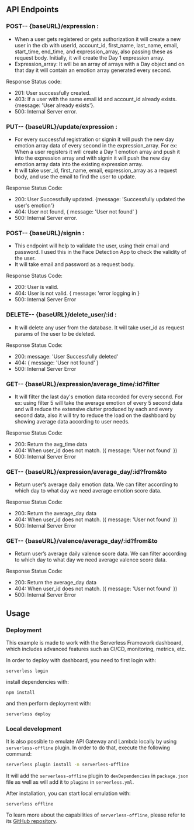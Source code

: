 ## API Endpoints


### POST-- {baseURL}/expression : 

- When a user gets registered or gets authorization it will create a new user in the db with userId, account_id, first_name, last_name, email, start_time, end_time, and expression_array, also passing these as request body. Initially, it will create the Day 1 expression array. 
- Expression_array: It will be an array of arrays with a Day object and on that day it will contain an emotion array generated every second.

Response Status code: 
- 201: User successfully created.
- 403: If a user with the same email id and account_id already exists. {message: 'User already exists'}.
- 500: Internal Server error.

### PUT-- {baseURL}/update/expression :

- For every successful registration or signin it will push the new day emotion array data of every second in the expression_array. For ex: When a user registers it will create a Day 1 emotion array and push it into the expression array and with signin it will push the new day emotion array data into the existing expression array.
- It will take user_id, first_name, email, expression_array as a request body, and use the email to find the user to update.

Response Status Code:
- 200: User Successfully updated.  {message: 'Successfully updated the user's emotion'}
- 404: User not found, { message: 'User not found' }
- 500: Internal Server error.

### POST-- {baseURL}/signin :

- This endpoint will help to validate the user, using their email and password. I used this in the Face Detection App to check the validity of the user.
- It will take email and password as a request body. 

Response Status Code: 
- 200: User is valid.
- 404: User is not valid. { message: 'error logging in }
- 500: Internal Server Error

### DELETE-- {baseURL}/delete_user/:id :

- It will delete any user from the database. It will take user_id as request params of the user to be deleted.

Response Status Code: 
- 200: message: 'User Successfully deleted'
- 404: { message: 'User not found' }
- 500: Internal Server Error

### GET-- {baseURL}/expression/average_time/:id?filter

- It will filter the last day's emotion data recorded for every second. For ex: using filter 5 will take the average emotion of every 5 second data and will reduce the extensive clutter produced by each and every second data, also it will try to reduce the load on the dashboard by showing average data according to user needs.

Response Status Code: 
- 200: Return the avg_time data
- 404: When user_id does not match. ({ message: 'User not found' })
- 500: Internal Server Error

### GET-- {baseURL}/expression/average_day/:id?from&to

- Return user’s average daily emotion data. We can filter according to which day to what day we need average emotion score data.

Response Status Code: 
- 200: Return the average_day data
- 404: When user_id does not match. ({ message: 'User not found' })
- 500: Internal Server Error

### GET-- {baseURL}/valence/average_day/:id?from&to

- Return user’s average daily valence score data. We can filter according to which day to what day we need average valence score data.

Response Status Code: 
- 200: Return the average_day data
- 404: When user_id does not match. ({ message: 'User not found' })
- 500: Internal Server Error




## Usage

### Deployment

This example is made to work with the Serverless Framework dashboard, which includes advanced features such as CI/CD, monitoring, metrics, etc.

In order to deploy with dashboard, you need to first login with:

```
serverless login
```

install dependencies with:

```
npm install
```

and then perform deployment with:

```
serverless deploy
```

### Local development

It is also possible to emulate API Gateway and Lambda locally by using `serverless-offline` plugin. In order to do that, execute the following command:

```bash
serverless plugin install -n serverless-offline
```

It will add the `serverless-offline` plugin to `devDependencies` in `package.json` file as well as will add it to `plugins` in `serverless.yml`.

After installation, you can start local emulation with:

```
serverless offline
```

To learn more about the capabilities of `serverless-offline`, please refer to its [GitHub repository](https://github.com/dherault/serverless-offline).
